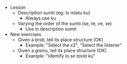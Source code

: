 * Lesson
  * Description sumti  (eg. lo mlatu ku)
    * Always use ku
  * Varying the order of the sumti (se, te, ve, xe)
    * Use in description sumti
* New exercises
  * Given a bridi, tell its place structure (OK)
    * Example: "Select the x2", "Select the listener"
  * Given a gismu, tell its place structure (OK)
    * Example: "Identify _lo se tavla ku_"
